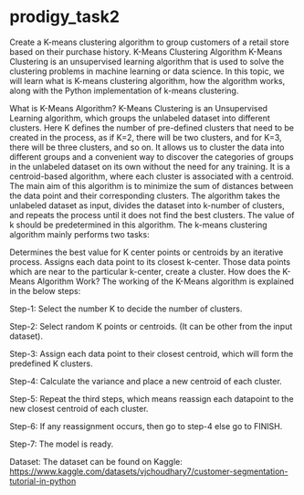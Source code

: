 # prodigy_task2
Create a K-means clustering algorithm to group customers of a retail store based on their purchase history.
K-Means Clustering Algorithm K-Means Clustering is an unsupervised learning algorithm that is used to solve the clustering problems in machine learning or data science. In this topic, we will learn what is K-means clustering algorithm, how the algorithm works, along with the Python implementation of k-means clustering.

What is K-Means Algorithm?
K-Means Clustering is an Unsupervised Learning algorithm, which groups the unlabeled dataset into different clusters. Here K defines the number of pre-defined clusters that need to be created in the process, as if K=2, there will be two clusters, and for K=3, there will be three clusters, and so on. It allows us to cluster the data into different groups and a convenient way to discover the categories of groups in the unlabeled dataset on its own without the need for any training. It is a centroid-based algorithm, where each cluster is associated with a centroid. The main aim of this algorithm is to minimize the sum of distances between the data point and their corresponding clusters. The algorithm takes the unlabeled dataset as input, divides the dataset into k-number of clusters, and repeats the process until it does not find the best clusters. The value of k should be predetermined in this algorithm. The k-means clustering algorithm mainly performs two tasks:

Determines the best value for K center points or centroids by an iterative process.
Assigns each data point to its closest k-center. Those data points which are near to the particular k-center, create a cluster.
How does the K-Means Algorithm Work?
The working of the K-Means algorithm is explained in the below steps:

Step-1: Select the number K to decide the number of clusters.

Step-2: Select random K points or centroids. (It can be other from the input dataset).

Step-3: Assign each data point to their closest centroid, which will form the predefined K clusters.

Step-4: Calculate the variance and place a new centroid of each cluster.

Step-5: Repeat the third steps, which means reassign each datapoint to the new closest centroid of each cluster.

Step-6: If any reassignment occurs, then go to step-4 else go to FINISH.

Step-7: The model is ready.

Dataset: 
The dataset can be found on Kaggle: https://www.kaggle.com/datasets/vjchoudhary7/customer-segmentation-tutorial-in-python
